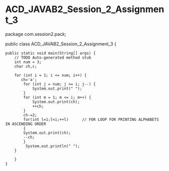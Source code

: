 # ACD_JAVAB2_Session_2_Assignment_3
 package com.session2.pack;

public class ACD_JAVAB2_Session_2_Assignment_3 {

	public static void main(String[] args) {
		// TODO Auto-generated method stub
		int num = 3;
		char ch,c;
		
		for (int i = 1; i <= num; i++) {
           ch='a';
            for (int j = num; j >= i; j--) {
                System.out.print(" ");
            }
            for (int m = 1; m <= i; m++) {
                System.out.print(ch);
                ++ch;
            }
            ch-=2;
            for(int l=1;l<i;++l)      // FOR LOOP FOR PRINTING ALPHABETS IN ASCENDING ORDER
            {
            System.out.print(ch);
            --ch;
            }
             System.out.println(" ");
        }
	
		}
	}
